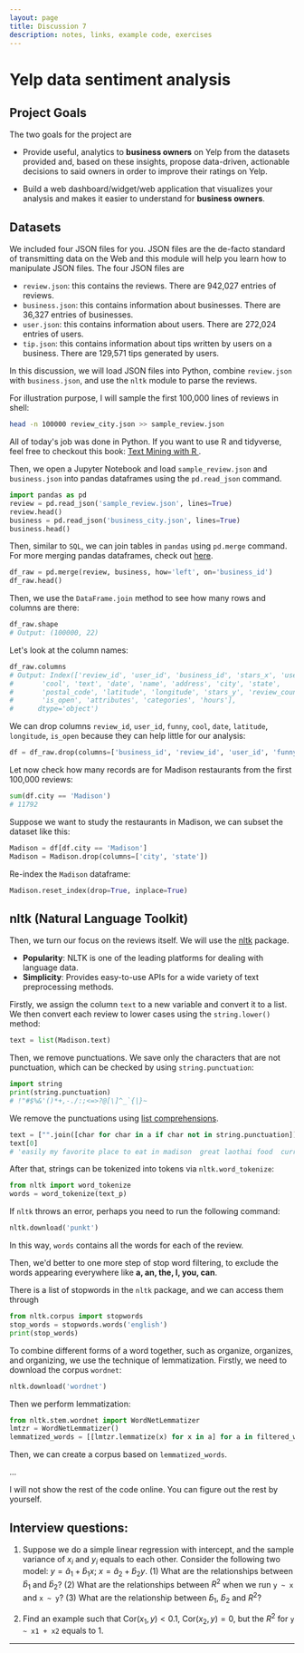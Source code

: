 ```yaml
---
layout: page
title: Discussion 7
description: notes, links, example code, exercises
---
```


# Yelp data sentiment analysis

## Project Goals

The two goals for the project are 
- Provide useful, analytics to **business owners** on Yelp from the datasets provided and, based on these insights, propose data-driven, actionable decisions to said owners in order to improve their ratings on Yelp. 

- Build a web dashboard/widget/web application that visualizes your analysis and makes it easier to understand for **business owners**.

## Datasets

We included four JSON files for you. JSON files are the de-facto standard of transmitting data on the Web and this module will help you learn how to manipulate JSON files. The four JSON files are

- `review.json`: this contains the reviews. There are 942,027 entries of reviews.
- `business.json`: this contains information about businesses. There are 36,327 entries of businesses.
- `user.json`: this contains information about users. There are 272,024 entries of users.
- `tip.json`: this contains information about tips written by users on a business. There are 129,571 tips generated by users.

In this discussion, we will load JSON files into Python, combine `review.json` with `business.json`, and use the `nltk` module to parse the reviews.

For illustration purpose, I will sample the first 100,000 lines of reviews in shell:

```sh
head -n 100000 review_city.json >> sample_review.json
```

All of today's job was done in Python. If you want to use R and tidyverse, feel free to checkout this book: [Text Mining with R
](https://www.tidytextmining.com/index.html).

Then, we open a Jupyter Notebook and load `sample_review.json` and `business.json` into pandas dataframes using the `pd.read_json` command.

```python
import pandas as pd
review = pd.read_json('sample_review.json', lines=True)
review.head()
business = pd.read_json('business_city.json', lines=True)
business.head()
```

Then, similar to `SQL`, we can join tables in `pandas` using `pd.merge` command. For more merging pandas dataframes, check out [here](https://pandas.pydata.org/pandas-docs/stable/user_guide/merging.html).
```python
df_raw = pd.merge(review, business, how='left', on='business_id')
df_raw.head()
```
Then, we use the `DataFrame.join` method to see how many rows and columns are there:
```python
df_raw.shape
# Output: (100000, 22)
```
Let's look at the column names:

```python
df_raw.columns
# Output: Index(['review_id', 'user_id', 'business_id', 'stars_x', 'useful', 'funny',
#       'cool', 'text', 'date', 'name', 'address', 'city', 'state',
#       'postal_code', 'latitude', 'longitude', 'stars_y', 'review_count',
#       'is_open', 'attributes', 'categories', 'hours'],
#      dtype='object')
```
We can drop columns `review_id`, `user_id`, `funny`, `cool`, `date`, `latitude`, `longitude`, `is_open` because they can help little for our analysis:

```python
df = df_raw.drop(columns=['business_id', 'review_id', 'user_id', 'funny', 'cool', 'date', 'latitude', 'longitude', 'is_open', 'review_count', 'hours'])
``` 

Let now check how many records are for Madison restaurants from the first 100,000 reviews:
```python
sum(df.city == 'Madison')
# 11792
```
Suppose we want to study the restaurants in Madison, we can subset the dataset like this:
```python
Madison = df[df.city == 'Madison']
Madison = Madison.drop(columns=['city', 'state'])
```

Re-index the `Madison` dataframe:
```python
Madison.reset_index(drop=True, inplace=True)
```

## nltk (Natural Language Toolkit)

Then, we turn our focus on the reviews itself. We will use the [nltk](https://www.nltk.org/) package. 

- **Popularity**: NLTK is one of the leading platforms for dealing with language data.
- **Simplicity**: Provides easy-to-use APIs for a wide variety of text preprocessing methods.

Firstly, we assign the column `text` to a new variable and convert it to a list. We then convert each review to lower cases using the `string.lower()` method:

```python
text = list(Madison.text)
``` 
Then, we remove punctuations. We save only the characters that are not punctuation, which can be checked by using `string.punctuation`:

```python
import string
print(string.punctuation)
# !"#$%&'()*+,-./:;<=>?@[\]^_`{|}~
```

We remove the punctuations using [list comprehensions](https://realpython.com/list-comprehension-python/).

```python
text = ["".join([char for char in a if char not in string.punctuation]) for a in text]
text[0]
# 'easily my favorite place to eat in madison  great laothai food  curries are fantastic and make sure to start with a soup  theyre always good  tip place is tiny and you will wait  either get carry out or head across the street to the weary traveler to grab a beer while you wait for your table'

```

After that, strings can be tokenized into tokens via `nltk.word_tokenize`:

```python
from nltk import word_tokenize
words = word_tokenize(text_p)
```
If `nltk` throws an error, perhaps you need to run the following command:

```python
nltk.download('punkt')
```
In this way, `words` contains all the words for each of the review.

Then, we'd better to one more step of stop word filtering, to exclude the words appearing everywhere like **a, an, the, I, you, can**.

There is a list of stopwords in the `nltk` package, and we can access them through
```python
from nltk.corpus import stopwords
stop_words = stopwords.words('english')
print(stop_words)
```

To combine  different forms of a word together, such as organize, organizes, and organizing, we use the technique of lemmatization. Firstly, we need to download the corpus `wordnet`:

```python
nltk.download('wordnet')
```

Then we perform lemmatization:

```python
from nltk.stem.wordnet import WordNetLemmatizer
lmtzr = WordNetLemmatizer()
lemmatized_words = [[lmtzr.lemmatize(x) for x in a] for a in filtered_words]
```

Then, we can create a corpus based on `lemmatized_words`.

...

I will not show the rest of the code online. You can figure out the rest by yourself. 

## Interview questions:

1. Suppose we do a simple linear regression with intercept, and the sample variance of $x_i$ and $y_i$ equals to each other. Consider the following two model: $y = \hat a_1 + \hat b_1 x$; $x = \hat a_2 + \hat b_2 y$. (1) What are the relationships between $\hat b_1$ and $\hat b_2$? (2) What are the relationships between $R^2$ when we run `y ~ x` and `x ~ y`? (3) What are the relationship between $\hat b_1$, $\hat b_2$ and $R^2$?

2. Find an example such that $\text{Cor}(x_1, y) < 0.1$, $\text{Cor}(x_2, y) = 0$, but the $R^2$ for `y ~ x1 + x2` equals to 1.



---
